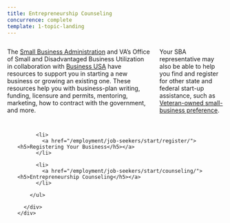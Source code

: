 ```yaml
---
title: Entrepreneurship Counseling
concurrence: complete
template: 1-topic-landing
---
```


<div class="main" role="main" markdown="0">

<div class="section one" markdown="0">
<div class="primary" markdown="0">
<div class="row" markdown="0">
<div class="small-12 columns usa-content" markdown="1">

The [Small Business Administration](https://www.sba.gov/content/veteran-service-disabled-veteran-owned) and VA’s Office of Small and Disadvantaged Business Utilization in collaboration with [Business USA](http://business.usa.gov/) have resources to support you in starting a new business or growing an existing one. These resources help you with business-plan writing, funding, licensure and permits, mentoring, marketing, how to contract with the government, and more. 

Your SBA representative may also be able to help you find and register for other state and federal start-up assistance, such as [Veteran-owned small-business preference](/employment/job-seekers/service-disabled). 


</div>
</div>
</div>


  <div class="navigation">
    <div class="row">
      <div class="small-12 columns">
        <ul class="small-block-grid-1 medium-block-grid-3 cards small">

          <li>
            <a href="/employment/job-seekers/start/register/"><h5>Registering Your Business</h5></a>
          </li>

          <li>
            <a href="/employment/job-seekers/start/counseling/"><h5>Entrepreneurship Counseling</h5></a>
          </li>  

        </ul>

      </div>
    </div>  
  </div>

</div>

